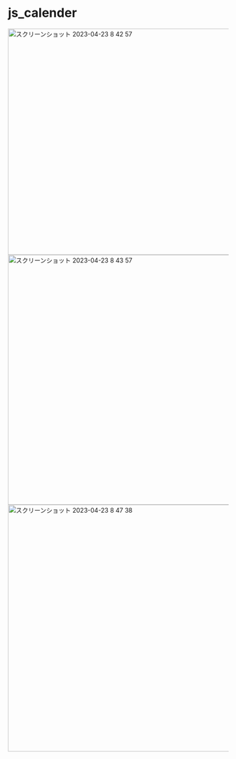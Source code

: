 # js_calender

<img width="516" alt="スクリーンショット 2023-04-23 8 42 57" src="https://user-images.githubusercontent.com/72641683/233812286-1a8fd8f2-1d69-4397-9304-fc67e0612b20.png">

<img width="570" alt="スクリーンショット 2023-04-23 8 43 57" src="https://user-images.githubusercontent.com/72641683/233812295-1185f363-5f99-48f7-948d-1b5e51eda763.png">

<img width="563" alt="スクリーンショット 2023-04-23 8 47 38" src="https://user-images.githubusercontent.com/72641683/233812300-27853029-5a2c-4b3e-8318-3e52c92098db.png">
